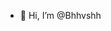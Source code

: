 - 👋 Hi, I’m @Bhhvshh


<!---
Bhhvshh/Bhhvshh is a ✨ special ✨ repository because its `README.md` (this file) appears on your GitHub profile.
You can click the Preview link to take a look at your changes.
--->
